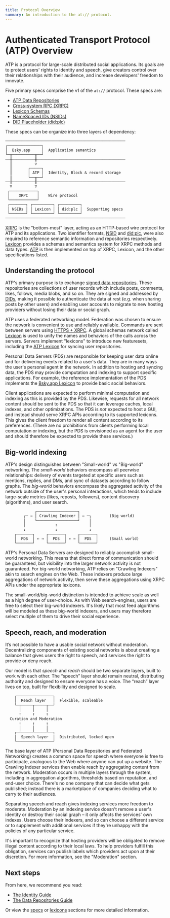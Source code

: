 ```yaml
---
title: Protocol Overview
summary: An introduction to the at:// protocol.
---
```


# Authenticated Transport Protocol (ATP) Overview

ATP is a protocol for large-scale distributed social applications. Its goals are to protect users' rights to identity and speech, give creators control over their relationships with their audience, and increase developers' freedom to innovate. 

Five primary specs comprise the v1 of the `at://` protocol. These specs are:

- [ATP Data Repositories](./specs/atp-repo)
- [Cross-system RPC (XRPC)](/specs/xrpc)
- [Lexicon Schemas](/specs/lexicon)
- [NameSpaced IDs (NSIDs)](/specs/nsid)
- [DID:Placeholder (did:plc)](/specs/did-plc)

These specs can be organize into three layers of dependency:

<pre style="line-height: 1.2;"><code>─────────────────────────────────────────────────────
┌───────────────┐
│  Bsky.app     │  Application semantics
└─┰──────────┰──┘
──╂──────────╂───────────────────────────────────────
  ┃          ▽
  ┃       ┌─────┐
  ┃       │ ATP │  Identity, Block & record storage
  ┃       └──┰──┘
──╂──────────╂───────────────────────────────────────
  ▽          ▽
 ┌────────────┐ 
 │    XRPC    │    Wire protocol
 └────────────┘
 ┌───────┐ ┌─────────┐ ┌─────────┐
 │ NSIDs │ │ Lexicon │ │ did:plc │  Supporting specs
 └───────┘ └─────────┘ └─────────┘
─────────────────────────────────────────────────────
</code></pre>

[XRPC](/specs/xrpc) is the "bottom-most" layer, acting as an HTTP-based wire protocol for ATP and its applications. Two identifier formats, [NSID](/specs/nsid) and [did:plc](/specs/did-plc), were also required to reference semantic information and repositories respectively. [Lexicon](/specs/lexicon) provides a schemas and semantics system for XRPC methods and data types. [ATP](/specs/atp-repo) is then implemented on top of XRPC, Lexicon, and the other specifications listed.

## Understanding the protocol

ATP's primary purpose is to exchange [signed data repositories](/specs/atp-repo). These repositories are collections of user records which include posts, comments, likes, follows, media blobs, and so on. They are signed and addressed by [DIDs](/specs/did-plc), making it possible to authenticate the data at rest (e.g. when sharing posts by other users) and enabling user accounts to migrate to new hosting providers without losing their data or social graph.

ATP uses a federated networking model. Federation was chosen to ensure the network is convenient to use and reliably available. Commands are sent between servers using [HTTPS + XRPC](/specs/xrpc). A global schemas network called [Lexicon](/specs/lexicon) is used to unify the names and behaviors of the calls across the servers. Servers implement "lexicons" to introduce new featuresets, including the [ATP Lexicon](/lexicons/atproto.com) for syncing user repositories.

Personal Data Servers (PDS) are responsible for keeping user data online and for delivering events related to a user's data. They are in many ways the user's personal agent in the network. In addition to hosting and syncing data, the PDS may provide computation and indexing to support specific applications. For example, the reference implementation of the PDS implements the [Bsky.app Lexicon](/lexicons/bsky.app) to provide basic social behaviors.

Client applications are expected to perform minimal computation and indexing as this is provided by the PDS. Likewise, requests for all network content should be sent to the PDS so that it can leverage caches, local indexes, and other optimizations. The PDS is *not* expected to host a GUI, and instead should serve XRPC APIs according to its supported lexicons. This gives the client freedom to render all content according to its preferences. (There are no prohibitions from clients performing local computation or indexing, but the PDS is envisioned as an agent for the user and should therefore be expected to provide these services.)

## Big-world indexing

ATP's design distinguishes between "Small-world" vs "Big-world" networking. The *small-world* behaviors encompass all peerwise relationships: delivery of events targeted at specific users such as mentions, replies, and DMs, and sync of datasets according to follow graphs. The *big-world* behaviors encompass the aggregated activity of the network outside of the user's personal interactions, which tends to include large-scale metrics (likes, reposts, followers), content discovery (algorithms), and user search. 

<pre style="line-height: 1.2;"><code>             ┌──────────────────┐ 
        ┌─ → │ Crawling Indexer │ ← ─┐        (Big world)
        │    └──────────────────┘    │
        │             ↑              │
        ↓             ↓              ↓
    ┌───────┐     ┌───────┐     ┌───────┐ 
    │  PDS  │ ← → │  PDS  │ ← → │  PDS  │     (Small world)
    └───────┘     └───────┘     └───────┘
</code></pre>


ATP's Personal Data Servers are designed to reliably accomplish small-world networking. This means that direct forms of communication should be guaranteed, but visibility into the larger network activity is not guaranteed. For big-world networking, ATP relies on "Crawling Indexers" akin to search engines on the Web. These indexers produce large aggregations of network activity, then serve these aggregations using XRPC APIs under the appropriate lexicons.

The small-world/big-world distinction is intended to achieve scale as well as a high degree of user-choice. As with Web search-engines, users are free to select their big-world indexers. It's likely that most feed algorithms will be modeled as these big-world indexers, and users may therefore select multiple of them to drive their social experience.

## Speech, reach, and moderation

It’s not possible to have a usable social network without moderation. Decentralizing components of existing social networks is about creating a balance that gives users the right to speech, and services the right to provide or deny reach.

Our model is that _speech_ and _reach_ should be two separate layers, built to work with each other. The “speech” layer should remain neutral, distributing authority and designed to ensure everyone has a voice. The “reach” layer lives on top, built for flexibility and designed to scale.

<pre style="line-height: 1.2;"><code>    ┌────────────────┐
    │  Reach layer   │  Flexible, scaleable
    └─┬─────┬─────┬──┘
      │     │     │
      ↑     ↑     ↑
  Curation and Moderation
      ↑     ↑     ↑ 
      │     │     │
    ┌─┴─────┴─────┴──┐ 
    │  Speech layer  │  Distributed, locked open
    └────────────────┘
</code></pre>

The base layer of ATP (Personal Data Repositories and Federated Networking) creates a common space for speech where everyone is free to participate, analogous to the Web where anyone can put up a website. The Crawling Indexer services then enable reach by aggregating content from the network. Moderation occurs in multiple layers through the system, including in aggregation algorithms, thresholds based on reputation, and end-user choice. There's no one company that can decide what gets published; instead there is a marketplace of companies deciding what to carry to their audiences.

Separating speech and reach gives indexing services more freedom to moderate. Moderation by an indexing service doesn't remove a user's identity or destroy their social graph – it only affects the services' own indexes. Users choose their indexers, and so can choose a different service or to supplement with additional services if they're unhappy with the policies of any particular service.

It's important to recognize that hosting providers will be obligated to remove illegal content according to their local laws. To help providers fulfill this obligation, services can publish labels which providers act upon at their discretion. For more information, see the "Moderation" section.

## Next steps

From here, we recommend you read:

- [The Identity Guide](/guides/identity)
- [The Data Repositories Guide](/guides/data-repos)

Or view the [specs](/specs) or [lexicons](/lexicons) sections for more detailed information.